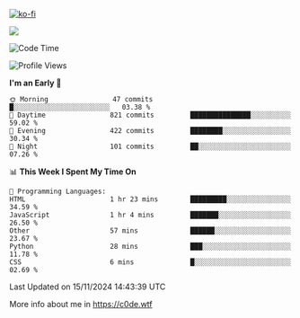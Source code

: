 [![ko-fi](https://ko-fi.com/img/githubbutton_sm.svg)](https://ko-fi.com/Z8Z4Y2LKX)

<a href="https://wakatime.com"><img src="https://wakatime.com/share/@c0dezin/b7f18a7c-ab3a-40b8-8bc7-b1b7bf71f1d6.svg" /></a>

<!--START_SECTION:waka-->
![Code Time](http://img.shields.io/badge/Code%20Time-144%20hrs%2025%20mins-blue)

![Profile Views](http://img.shields.io/badge/Profile%20Views-1-blue)

**I'm an Early 🐤** 

```text
🌞 Morning                47 commits          █░░░░░░░░░░░░░░░░░░░░░░░░   03.38 % 
🌆 Daytime                821 commits         ███████████████░░░░░░░░░░   59.02 % 
🌃 Evening                422 commits         ████████░░░░░░░░░░░░░░░░░   30.34 % 
🌙 Night                  101 commits         ██░░░░░░░░░░░░░░░░░░░░░░░   07.26 % 
```


📊 **This Week I Spent My Time On** 

```text
💬 Programming Languages: 
HTML                     1 hr 23 mins        █████████░░░░░░░░░░░░░░░░   34.59 % 
JavaScript               1 hr 4 mins         ███████░░░░░░░░░░░░░░░░░░   26.50 % 
Other                    57 mins             ██████░░░░░░░░░░░░░░░░░░░   23.67 % 
Python                   28 mins             ███░░░░░░░░░░░░░░░░░░░░░░   11.78 % 
CSS                      6 mins              █░░░░░░░░░░░░░░░░░░░░░░░░   02.69 % 
```


 Last Updated on 15/11/2024 14:43:39 UTC
<!--END_SECTION:waka-->

More info about me in https://c0de.wtf
